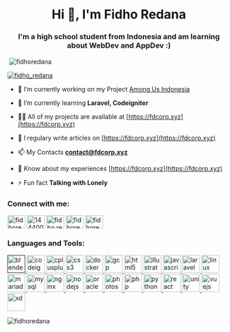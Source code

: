 <h1 align="center">Hi 👋, I'm Fidho Redana</h1>
<h3 align="center">I'm a high school student from Indonesia and am learning about WebDev and AppDev :)</h3>

<p>&nbsp;<img align="center" src="https://github-readme-stats.vercel.app/api?username=fidhoredana&show_icons=true" alt="fidhoredana" /></p>

<p align="left"> <a href="https://twitter.com/fidho_redana" target="blank"><img src="https://img.shields.io/twitter/follow/fidho_redana?logo=twitter&style=for-the-badge" alt="fidho_redana" /></a> </p>

- 🔭 I’m currently working on my Project [Among Us Indonesia](https://fdcorp.xyz/among-us-indonesia)

- 🌱 I’m currently learning **Laravel, Codeigniter**

- 👨‍💻 All of my projects are available at [https://fdcorp.xyz](https://fdcorp.xyz)

- 📝 I regulary write articles on [https://fdcorp.xyz](https://fdcorp.xyz)

- 📫 My Contacts **contact@fdcorp.xyz**

- 📄 Know about my experiences [https://fdcorp.xyz](https://fdcorp.xyz)

- ⚡ Fun fact **Talking with Lonely**

<p align="left">
<h3 align="left">Connect with me:</h3>
<a href="https://twitter.com/fidho_redana" target="blank"><img align="center" src="https://cdn.jsdelivr.net/npm/simple-icons@3.0.1/icons/twitter.svg" alt="fidhoredana" height="30" width="40" /></a>
<a href="https://stackoverflow.com/users/14440003" target="blank"><img align="center" src="https://cdn.jsdelivr.net/npm/simple-icons@3.0.1/icons/stackoverflow.svg" alt="14440003" height="30" width="40" /></a>
<a href="https://fb.com/fidho.redana" target="blank"><img align="center" src="https://cdn.jsdelivr.net/npm/simple-icons@3.0.1/icons/facebook.svg" alt="fidho.redana" height="30" width="40" /></a>
<a href="https://instagram.com/fidhoredana" target="blank"><img align="center" src="https://cdn.jsdelivr.net/npm/simple-icons@3.0.1/icons/instagram.svg" alt="fidhoredana" height="30" width="40" /></a>
<a href="https://www.youtube.com/c/fidhoredana" target="blank"><img align="center" src="https://cdn.jsdelivr.net/npm/simple-icons@3.0.1/icons/youtube.svg" alt="fidhoredana" height="30" width="40" /></a>
</p>

<h3 align="left">Languages and Tools:</h3>
<p align="left"> <a href="" target="_blank"> <img src="https://download.blender.org/branding/community/blender_community_badge_white.svg" alt="blender" width="40" height="40"/> </a> <a href="https://codeigniter.com" target="_blank"> <img src="https://cdn.worldvectorlogo.com/logos/codeigniter.svg" alt="codeigniter" width="40" height="40"/> </a> <a href="https://www.w3schools.com/cpp/" target="_blank"> <img src="https://devicons.github.io/devicon/devicon.git/icons/cplusplus/cplusplus-original.svg" alt="cplusplus" width="40" height="40"/> </a> <a href="https://www.w3schools.com/css/" target="_blank"> <img src="https://devicons.github.io/devicon/devicon.git/icons/css3/css3-original-wordmark.svg" alt="css3" width="40" height="40"/> </a> <a href="https://www.docker.com/" target="_blank"> <img src="https://devicons.github.io/devicon/devicon.git/icons/docker/docker-original-wordmark.svg" alt="docker" width="40" height="40"/> </a> <a href="https://cloud.google.com" target="_blank"> <img src="https://www.vectorlogo.zone/logos/google_cloud/google_cloud-icon.svg" alt="gcp" width="40" height="40"/> </a> <a href="https://www.w3.org/html/" target="_blank"> <img src="https://devicons.github.io/devicon/devicon.git/icons/html5/html5-original-wordmark.svg" alt="html5" width="40" height="40"/> </a> <a href="https://www.adobe.com/in/products/illustrator.html" target="_blank"> <img src="https://www.vectorlogo.zone/logos/adobe_illustrator/adobe_illustrator-icon.svg" alt="illustrator" width="40" height="40"/> </a> <a href="https://developer.mozilla.org/en-US/docs/Web/JavaScript" target="_blank"> <img src="https://devicons.github.io/devicon/devicon.git/icons/javascript/javascript-original.svg" alt="javascript" width="40" height="40"/> </a> <a href="https://laravel.com/" target="_blank"> <img src="https://devicons.github.io/devicon/devicon.git/icons/laravel/laravel-plain-wordmark.svg" alt="laravel" width="40" height="40"/> </a> <a href="https://www.linux.org/" target="_blank"> <img src="https://devicons.github.io/devicon/devicon.git/icons/linux/linux-original.svg" alt="linux" width="40" height="40"/> </a> <a href="https://mariadb.org/" target="_blank"> <img src="https://www.vectorlogo.zone/logos/mariadb/mariadb-icon.svg" alt="mariadb" width="40" height="40"/> </a> <a href="https://www.mysql.com/" target="_blank"> <img src="https://devicons.github.io/devicon/devicon.git/icons/mysql/mysql-original-wordmark.svg" alt="mysql" width="40" height="40"/> </a> <a href="https://www.nginx.com" target="_blank"> <img src="https://devicons.github.io/devicon/devicon.git/icons/nginx/nginx-original.svg" alt="nginx" width="40" height="40"/> </a> <a href="https://nodejs.org" target="_blank"> <img src="https://devicons.github.io/devicon/devicon.git/icons/nodejs/nodejs-original-wordmark.svg" alt="nodejs" width="40" height="40"/> </a> <a href="https://www.oracle.com/" target="_blank"> <img src="https://devicons.github.io/devicon/devicon.git/icons/oracle/oracle-original.svg" alt="oracle" width="40" height="40"/> </a> <a href="https://www.photoshop.com/en" target="_blank"> <img src="https://devicons.github.io/devicon/devicon.git/icons/photoshop/photoshop-plain.svg" alt="photoshop" width="40" height="40"/> </a> <a href="https://www.php.net" target="_blank"> <img src="https://devicons.github.io/devicon/devicon.git/icons/php/php-original.svg" alt="php" width="40" height="40"/> </a> <a href="https://www.python.org" target="_blank"> <img src="https://devicons.github.io/devicon/devicon.git/icons/python/python-original.svg" alt="python" width="40" height="40"/> </a> <a href="https://reactjs.org/" target="_blank"> <img src="https://devicons.github.io/devicon/devicon.git/icons/react/react-original-wordmark.svg" alt="react" width="40" height="40"/> </a> <a href="https://unity.com/" target="_blank"> <img src="https://www.vectorlogo.zone/logos/unity3d/unity3d-icon.svg" alt="unity" width="40" height="40"/> </a> <a href="https://vuejs.org/" target="_blank"> <img src="https://devicons.github.io/devicon/devicon.git/icons/vuejs/vuejs-original-wordmark.svg" alt="vuejs" width="40" height="40"/> </a> <a href="https://www.adobe.com/products/xd.html" target="_blank"> <img src="https://cdn.worldvectorlogo.com/logos/adobe-xd.svg" alt="xd" width="40" height="40"/> </a> </p>

<p><img align="left" src="https://github-readme-stats.vercel.app/api/top-langs/?username=fidhoredana&layout=compact" alt="fidhoredana" /></p>
